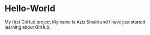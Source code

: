 # Hello-World
My first GitHub project
My name is Aziz Smahi and I have just started learning about GitHub.
